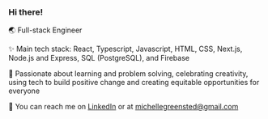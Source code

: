 ### Hi there!

🌏 Full-stack Engineer

✨ Main tech stack: React, Typescript, Javascript, HTML, CSS, Next.js, Node.js and Express, SQL (PostgreSQL), and Firebase

💚 Passionate about learning and problem solving, celebrating creativity, using tech to build positive change and creating equitable opportunities for everyone

👋 You can reach me on <a href="https://www.linkedin.com/in/michelle-greensted-58589618a/" target="_blank">LinkedIn</a> or at [michellegreensted@gmail.com](mailto:michellegreensted@gmail.com)

<!--
**MichelleGreensted/michellegreensted** is a ✨ _special_ ✨ repository because its `README.md` (this file) appears on your GitHub profile.

Here are some ideas to get you started:

- 🔭 I’m currently working on ...
- 🌱 I’m currently learning ...
- 👯 I’m looking to collaborate on ...
- 🤔 I’m looking for help with ...
- 💬 Ask me about ...
- 📫 How to reach me: ...
- 😄 Pronouns: ...
- ⚡ Fun fact: ...
-->
